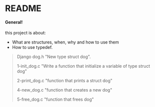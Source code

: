 # README 
#### General!
this project is about:
  - What are structures, when, why and how to use them
  - How to use typedef.

> Django
> dog.h "New type struct dog".
>
> 1-init_dog.c "Write a function that initialize a variable of type struct dog"
>
> 2-print_dog.c "function that prints a struct dog"
>
> 4-new_dog.c  "function that creates a new dog"
>
> 5-free_dog.c "function that frees dog"
